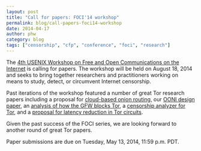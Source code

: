 ```yaml
---
layout: post
title: "Call for papers: FOCI'14 workshop"
permalink: blog/call-papers-foci14-workshop
date: 2014-04-17
author: phw
category: blog
tags: ["censorship", "cfp", "conference", "foci", "research"]
---
```


The [4th USENIX Workshop on Free and Open Communications on the Internet](https://www.usenix.org/conference/foci14/call-for-papers) is calling for papers. The workshop will be held on August 18, 2014 and seeks to bring together researchers and practitioners working on means to study, detect, or circumvent Internet censorship.

Past iterations of the workshop featured a number of great Tor research papers including a proposal for [cloud-based onion routing](https://www.usenix.org/legacy/event/foci11/tech/final_files/Jones.pdf), our [OONI design paper](https://www.usenix.org/system/files/conference/foci12/foci12-final12.pdf), an [analysis of how the GFW blocks Tor](https://www.usenix.org/system/files/conference/foci12/foci12-final2.pdf), a [censorship analyzer for Tor](http://0b4af6cdc2f0c5998459-c0245c5c937c5dedcca3f1764ecc9b2f.r43.cf2.rackcdn.com/12390-foci13-winter.pdf), and a [proposal for latency reduction in Tor circuits](http://0b4af6cdc2f0c5998459-c0245c5c937c5dedcca3f1764ecc9b2f.r43.cf2.rackcdn.com/12395-foci13-nowlan.pdf).

Given the past success of the FOCI series, we are looking forward to another round of great Tor papers.

Paper submissions are due on Tuesday, May 13, 2014, 11:59 p.m. PDT.

